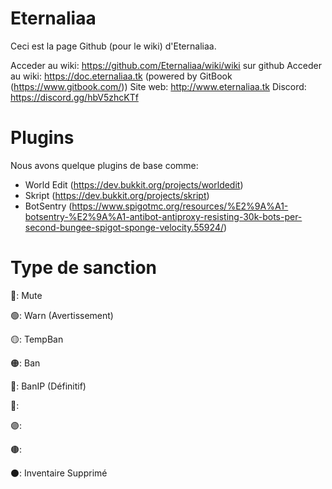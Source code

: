 # Eternaliaa

Ceci est la page Github (pour le wiki) d'Eternaliaa.

Acceder au wiki: https://github.com/Eternaliaa/wiki/wiki sur github
Acceder au wiki: https://doc.eternaliaa.tk (powered by GitBook (https://www.gitbook.com/))
Site web: http://www.eternaliaa.tk
Discord: https://discord.gg/hbV5zhcKTf

# Plugins

Nous avons quelque plugins de base comme:
- World Edit (https://dev.bukkit.org/projects/worldedit)
- Skript (https://dev.bukkit.org/projects/skript)
- BotSentry (https://www.spigotmc.org/resources/%E2%9A%A1-botsentry-%E2%9A%A1-antibot-antiproxy-resisting-30k-bots-per-second-bungee-spigot-sponge-velocity.55924/)

# Type de sanction

🔘: Mute

🟢: Warn (Avertissement)

🟡: TempBan

🟠: Ban

🔴: BanIP (Définitif)

🔵: 

🟣: 

🟤: 

⚫: Inventaire Supprimé
